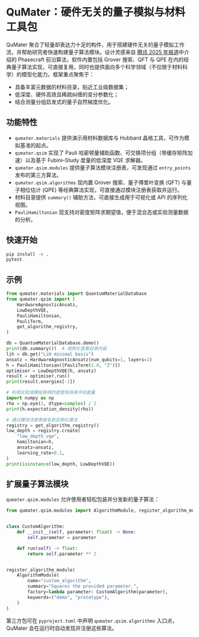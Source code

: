 # QuMater：硬件无关的量子模拟与材料工具包

QuMater 聚合了轻量却表达力十足的构件，用于搭建硬件无关的量子模拟工作流，并帮助研究者快速构建量子算法模块。设计灵感来自 [腾讯 2025 年报道](https://news.qq.com/rain/a/20250903A07NHG00)中介绍的 Phasecraft 前沿算法，软件内置包括 Grover 搜索、QFT 与 QPE 在内的经典量子算法实现，可直接复用，同时也提供面向多个科学领域（不仅限于材料科学）的模型化能力。框架重点聚焦于：

- 具备丰富元数据的材料目录，贴近工业级数据集；
- 低深度、硬件高效且稀疏纠缠的变分参数化；
- 结合测量分组启发式的量子自然梯度优化。

## 功能特性

- `qumater.materials` 提供演示用材料数据库与 Hubbard 晶格工具，可作为模拟基准的起点。
- `qumater.qsim` 实现了 Pauli 哈密顿量辅助函数、可交换项分组（带缓存矩阵加速）以及基于 Fubini–Study 度量的低深度 VQE 求解器。
- `qumater.qsim.modules` 提供量子算法模块注册表，可发现通过 `entry_points` 发布的第三方算法。
- `qumater.qsim.algorithms` 现内置 Grover 搜索、量子傅里叶变换 (QFT) 与量子相位估计 (QPE) 等经典算法实现，可直接通过模块注册表获取并运行。
- 材料目录提供 `summary()` 辅助方法，可直接生成用于可视化或 API 的序列化视图。
- `PauliHamiltonian` 现支持对密度矩阵求期望值，便于混合态或实验测量数据的分析。

## 快速开始

```bash
pip install -e .
pytest
```

## 示例

```python
from qumater.materials import QuantumMaterialDatabase
from qumater.qsim import (
    HardwareAgnosticAnsatz,
    LowDepthVQE,
    PauliHamiltonian,
    PauliTerm,
    get_algorithm_registry,
)

db = QuantumMaterialDatabase.demo()
print(db.summary())  # 结构化查看目录内容
lih = db.get("LiH minimal basis")
ansatz = HardwareAgnosticAnsatz(num_qubits=1, layers=1)
h = PauliHamiltonian([PauliTerm(1.0, "Z")])
optimiser = LowDepthVQE(h, ansatz)
result = optimiser.run()
print(result.energies[-1])

# 利用实验或模拟获得的密度矩阵来评估能量
import numpy as np
rho = np.eye(2, dtype=complex) / 2
print(h.expectation_density(rho))

# 通过模块注册表按名称实例化算法
registry = get_algorithm_registry()
low_depth = registry.create(
    "low_depth_vqe",
    hamiltonian=h,
    ansatz=ansatz,
    learning_rate=0.1,
)
print(isinstance(low_depth, LowDepthVQE))
```

## 扩展量子算法模块

`qumater.qsim.modules` 允许使用者轻松包装并分发新的量子算法：

```python
from qumater.qsim.modules import AlgorithmModule, register_algorithm_module


class CustomAlgorithm:
    def __init__(self, parameter: float) -> None:
        self.parameter = parameter

    def run(self) -> float:
        return self.parameter ** 2


register_algorithm_module(
    AlgorithmModule(
        name="custom_algorithm",
        summary="Squares the provided parameter.",
        factory=lambda parameter: CustomAlgorithm(parameter),
        keywords=("demo", "prototype"),
    )
)
```

第三方包可在 `pyproject.toml` 中声明 `qumater.qsim.algorithms` 入口点，
QuMater 会在运行时自动发现并注册这些算法。
